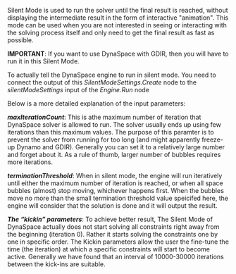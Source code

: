Silent Mode is used to run the solver until the final result is reached, without displaying the intermediate result in the form of interactive "animation". This mode can be used when you are not interested in seeing or interacting with the solving process itself and only need to get the final result as fast as possible. 

**IMPORTANT**: If you want to use DynaSpace with GDIR, then you will have to run it in this Silent Mode. 

To actually tell the DynaSpace engine to run in silent mode. You need to connect the output of this *SilentModeSettings.Create* node to the *silentModeSettings* input of the *Engine.Run* node

Below is a more detailed explanation of the input parameters:

***maxIterationCount***: This is athe maximum number of iteration that DynaSpace solver is allowed to run. The solver usually ends up using few iterations than this maximum values. The purpose of this paramter is to prevent the solver from running for too long (and might apparently freeze-up Dynamo and GDIR). Generally you can set it to a relatively large number and forget about it. As a rule of thumb, larger number of bubbles requires more iterations.
  
***terminationThreshold***: When in silent mode, the engine will run iteratively until either the maximum number of iteration is reached, or when all space bubbles (almost) stop moving, whichever happens first. When the bubbles move no more than the small termination threshold value speicifed here, the engine will consider that the solution is done and it will output the result.

***The “kickin” parameters***: To achieve better result, The Silent Mode of DynaSpace actually does not start solving all constraints right away from the beginning (iteration 0). Rather it starts solving the constraints one by one in specific order. The Kickin parameters allow the user the fine-tune the time (the iteration) at which a specific constraints will start to become active. Generally we have found that an interval of 10000-30000 iterations between the kick-ins are suitable.
